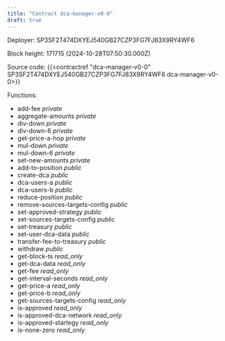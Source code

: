 ```yaml
---
title: "Contract dca-manager-v0-0"
draft: true
---
```

Deployer: SP3SF2T474DXYEJ540GB27CZP3FG7FJ83X9RY4WF6


 



Block height: 171715 (2024-10-28T07:50:30.000Z)

Source code: {{<contractref "dca-manager-v0-0" SP3SF2T474DXYEJ540GB27CZP3FG7FJ83X9RY4WF6 dca-manager-v0-0>}}

Functions:

* add-fee _private_
* aggregate-amounts _private_
* div-down _private_
* div-down-6 _private_
* get-price-a-hop _private_
* mul-down _private_
* mul-down-6 _private_
* set-new-amounts _private_
* add-to-position _public_
* create-dca _public_
* dca-users-a _public_
* dca-users-b _public_
* reduce-position _public_
* remove-sources-targets-config _public_
* set-approved-strategy _public_
* set-sources-targets-config _public_
* set-treasury _public_
* set-user-dca-data _public_
* transfer-fee-to-treasury _public_
* withdraw _public_
* get-block-ts _read_only_
* get-dca-data _read_only_
* get-fee _read_only_
* get-interval-seconds _read_only_
* get-price-a _read_only_
* get-price-b _read_only_
* get-sources-targets-config _read_only_
* is-approved _read_only_
* is-approved-dca-network _read_only_
* is-approved-startegy _read_only_
* is-none-zero _read_only_

